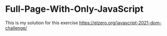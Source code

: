 # Full-Page-With-Only-JavaScript
This is my solution for this exercise 
https://elzero.org/javascript-2021-dom-challenge/
